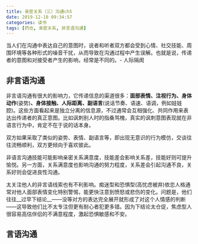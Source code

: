 ```yaml
---
title: 亲密关系（三）沟通ch5
date: 2019-12-10 09:34:57
categories: 读书
tags: [药也, 亲密关系, 非言语沟通]
---
```

当人们在沟通中表达自己的意图时，说者和听者双方都会受到心情、社交技能、周围环境等各种形式的噪音干扰，从而导致在沟通过程中产生误解。也就是说，传递者的意图和对接受者产生的影响，经常是不同的。- 人际隔阂
<!--more-->
## 非言语沟通
非言语沟通有很大的影响力，它传递信息的渠道很多：__面部表情、注视行为、身体动作__(姿势)__、身体接触、人际距离、副语言__(说话节奏、语速、语调，例如娃娃腔)。这些方面看起来是独立分离的信息源，不过通常会互相强化、共同作用来表达出传递者的真正意图。比如讽刺别人时的指桑骂槐，真实的讽刺意图表现就在非语言行为中，肯定不在于说的话本身。

双方如果采取了类似的姿势、表情、副语言等，即出现无意识的行为模仿，交谈往往流畅顺利，双方更倾向于喜欢彼此。

非语言沟通技能可能影响亲密关系满意度，技能差会影响关系差，技能好则可提升愉悦。另一方面，关系满意度也影响沟通的努力程度，关系差会引起沟通不良，关系好则会促进良性沟通。

太关注他人的非言语线索也有不利影响。痴迷型和恐惧型(高忧虑被弃)依恋人格通常对他人面部表情变化特别警惕，能更快注意到愤怒或悲伤的变化。问题是，他们往往__过早下结论__——没等对方的表达完全展开就形成了对这个人情感的判断——这导致他们比不太专注但更有耐心者犯更多错。因为下结论太仓促，焦虑型人很容易高估伴侣的不满意程度，激起恐惧敏感和不安。

## 言语沟通
